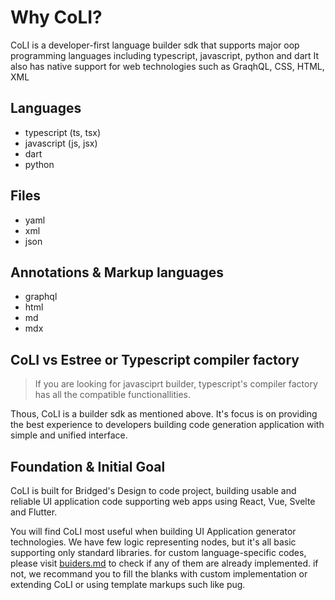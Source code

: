 # Why CoLI?

CoLI is a developer-first language builder sdk that supports major oop programming languages including typescript, javascript, python and dart
It also has native support for web technologies such as GraqhQL, CSS, HTML, XML

## Languages

- typescript (ts, tsx)
- javascript (js, jsx)
- dart
- python

## Files

- yaml
- xml
- json

## Annotations & Markup languages

- graphql
- html
- md
- mdx

## CoLI vs Estree or Typescript compiler factory

> If you are looking for javasciprt builder, typescript's compiler factory has all the compatible functionallities.

Thous, CoLI is a builder sdk as mentioned above. It's focus is on providing the best experience to developers building code generation application with simple and unified interface.

## Foundation & Initial Goal

CoLI is built for Bridged's Design to code project, building usable and reliable UI application code supporting web apps using React, Vue, Svelte and Flutter.

You will find CoLI most useful when building UI Application generator technologies.
We have few logic representing nodes, but it's all basic supporting only standard libraries. for custom language-specific codes, please visit [buiders.md](./BUILDERS.md) to check if any of them are already implemented. if not, we recommand you to fill the blanks with custom implementation or extending CoLI or using template markups such like pug.
